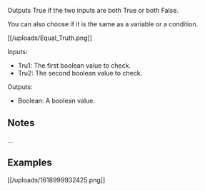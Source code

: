 Outputs True if the two inputs are both True or both False.

You can also choose if it is the same as a variable or a condition.

[[/uploads/Equal_Truth.png]]

Inputs:

* Tru1: The first boolean value to check.
* Tru2: The second boolean value to check.

Outputs:

* Boolean: A boolean value.

## Notes
...

## Examples
[[/uploads/1618999932425.png]]
